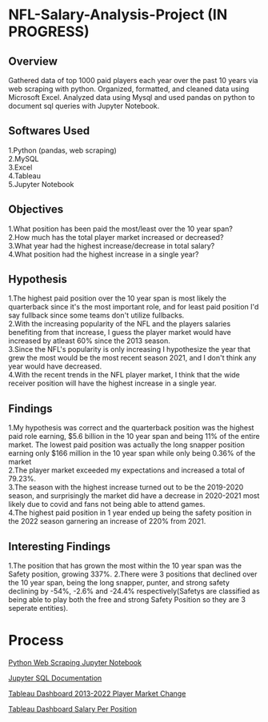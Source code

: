 # NFL-Salary-Analysis-Project (IN PROGRESS)

## Overview
Gathered data of top 1000 paid players each year over the past 10 years via web scraping with python. Organized, formatted, and cleaned data using Microsoft Excel. Analyzed data using Mysql and used pandas on python to document sql queries with Jupyter Notebook.

## Softwares Used
1.Python (pandas, web scraping) \
2.MySQL \
3.Excel \
4.Tableau \
5.Jupyter Notebook

## Objectives
1.What position has been paid the most/least over the 10 year span? \
2.How much has the total player market increased or decreased? \
3.What year had the highest increase/decrease in total salary? \
4.What position had the highest increase in a single year?

## Hypothesis
1.The highest paid position over the 10 year span is most likely the quarterback since it's the most important role, and for least paid position I'd say fullback since some teams don't utilize fullbacks. \
2.With the increasing popularity of the NFL and the players salaries benefiting from that increase, I guess the player market would have increased by atleast 60% since the 2013 season. \
3.Since the NFL's popularity is only increasing I hypothesize the year that grew the most would be the most recent season 2021, and I don't think any year would have decreased. \
4.With the recent trends in the NFL player market, I think that the wide receiver position will have the highest increase in a single year.


## Findings
1.My hypothesis was correct and the quarterback position was the highest paid role earning, $5.6 billion in the 10 year span and being 11% of the entire market. The lowest paid position was actually the long snapper position earning only $166 million in the 10 year span while only being 0.36% of the market\
2.The player market exceeded my expectations and increased a total of 79.23%. \
3.The season with the highest increase turned out to be the 2019-2020 season, and surprisingly the market did have a decrease in 2020-2021 most likely due to covid and fans not being able to attend games. \
4.The highest paid position in 1 year ended up being the safety position in the 2022 season garnering an increase of 220% from 2021.

## Interesting Findings
1.The position that has grown the most within the 10 year span was the Safety position, growing 337%. 
2.There were 3 positions that declined over the 10 year span, being the long snapper, punter, and strong safety declining by -54%, -2.6% and -24.4% respectively(Safetys are classified as being able to play both the free and strong Safety Position so they are 3 seperate entities).


# Process
[Python Web Scraping Jupyter Notebook](https://github.com/jay28son/NFL-Salary-Analysis-Project/blob/main/NFL%20Salary%20Project/Jupyter%20Documentation/Jupyter%20Notebook%202013%20Data%20.ipynb)

[Jupyter SQL Documentation](https://github.com/jay28son/NFL-Salary-Analysis-Project/blob/main/NFL%20Salary%20Project/Jupyter%20Notebook%20SQL.ipynb)

[Tableau Dashboard 2013-2022 Player Market Change](https://public.tableau.com/app/profile/jayson1569/viz/NFLSalaryAnalysis-2013-2022TotalDashboard/2013-2022Dashboard)

[Tableau Dashboard Salary Per Position](https://public.tableau.com/app/profile/jayson1569/viz/NFLSalaryAnalysis-2013-2022TotalDashboard/2013-2022Dashboard)
